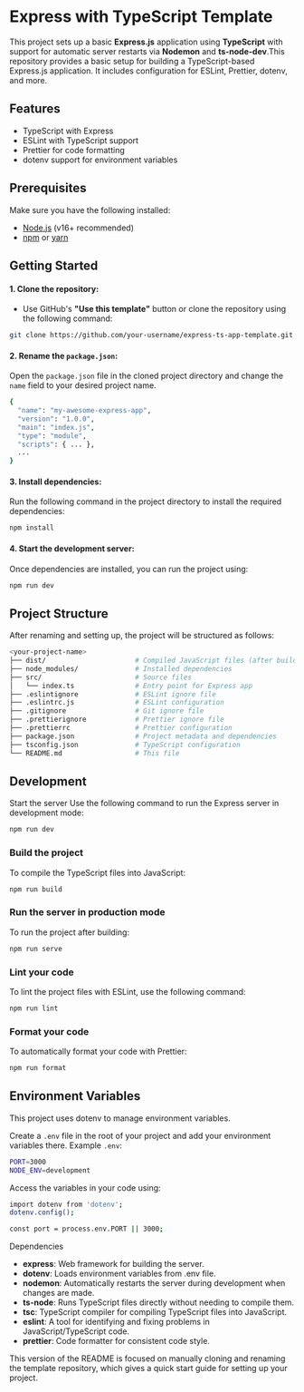 # Express with TypeScript Template

This project sets up a basic **Express.js** application using **TypeScript** with support for automatic server restarts via **Nodemon** and **ts-node-dev**.This repository provides a basic setup for building a TypeScript-based Express.js application. It includes configuration for ESLint, Prettier, dotenv, and more.

## Features

- TypeScript with Express
- ESLint with TypeScript support
- Prettier for code formatting
- dotenv support for environment variables

## Prerequisites

Make sure you have the following installed:

- [Node.js](https://nodejs.org/) (v16+ recommended)
- [npm](https://www.npmjs.com/) or [yarn](https://yarnpkg.com/)

## Getting Started

#### 1. Clone the repository:

- Use GitHub's **"Use this template"** button or clone the repository using the following command:

```bash
git clone https://github.com/your-username/express-ts-app-template.git <your-project-name>
```

#### 2. Rename the `package.json`:

Open the `package.json` file in the cloned project directory and change the `name` field to your desired project name.

```bash
{
  "name": "my-awesome-express-app",
  "version": "1.0.0",
  "main": "index.js",
  "type": "module",
  "scripts": { ... },
  ...
}
```

#### 3. Install dependencies:

Run the following command in the project directory to install the required dependencies:

```bash
npm install
```

#### 4. Start the development server:

Once dependencies are installed, you can run the project using:

```bash
npm run dev
```

## Project Structure

After renaming and setting up, the project will be structured as follows:

```bash
<your-project-name>
├── dist/                      # Compiled JavaScript files (after build)
├── node_modules/              # Installed dependencies
├── src/                       # Source files
│   └── index.ts               # Entry point for Express app
├── .eslintignore              # ESLint ignore file
├── .eslintrc.js               # ESLint configuration
├── .gitignore                 # Git ignore file
├── .prettierignore            # Prettier ignore file
├── .prettierrc                # Prettier configuration
├── package.json               # Project metadata and dependencies
├── tsconfig.json              # TypeScript configuration
└── README.md                  # This file
```

## Development

Start the server
Use the following command to run the Express server in development mode:

```bash
npm run dev
```

### Build the project

To compile the TypeScript files into JavaScript:

```bash
npm run build
```

### Run the server in production mode

To run the project after building:

```bash
npm run serve
```

### Lint your code

To lint the project files with ESLint, use the following command:

```bash
npm run lint
```

### Format your code

To automatically format your code with Prettier:

```bash
npm run format
```

## Environment Variables

This project uses dotenv to manage environment variables.

Create a `.env` file in the root of your project and add your environment variables there.
Example `.env`:

```bash
PORT=3000
NODE_ENV=development
```

Access the variables in your code using:

```bash
import dotenv from 'dotenv';
dotenv.config();

const port = process.env.PORT || 3000;
```

Dependencies

- **express**: Web framework for building the server.
- **dotenv**: Loads environment variables from .env file.
- **nodemon**: Automatically restarts the server during development when changes are made.
- **ts-node**: Runs TypeScript files directly without needing to compile them.
- **tsc**: TypeScript compiler for compiling TypeScript files into JavaScript.
- **eslint**: A tool for identifying and fixing problems in JavaScript/TypeScript code.
- **prettier**: Code formatter for consistent code style.

This version of the README is focused on manually cloning and renaming the template repository, which gives a quick start guide for setting up your project.

<!-- ## Setup

### 1. Initialize the Project

Run the following commands to initialize the project:

```bash
mkdir express-ts-app && cd express-ts-app
npm init -y
```

## Install Dependencies

```bash
# Install runtime dependencies
npm install express

# Install development dependencies
npm install typescript ts-node-dev nodemon @types/node @types/express --save-dev
```

## Configure TypeScript

Run the following command to create a tsconfig.json file:

```bash
npx tsc --init
```

Modify tsconfig.json with these options:

```
{
  "compilerOptions": {
    "target": "ESNext",
    "module": "ESNext",
    "rootDir": "./src",
    "outDir": "./dist",
    "strict": true,
    "esModuleInterop": true,
    "skipLibCheck": true
  }
}
```

## Set Up the Project Structure

```
express-ts-app/
|__ dist/
├── src/
│   └── index.ts
├── tsconfig.json
├── nodemon.json
├── package.json
```

## Create `index.ts`

Add the following to `src/index.ts`:

```bash
import express, { Request, Response } from 'express';

const app = express();
const port = process.env.PORT || 3000;

app.use(express.json());

app.get('/', (req: Request, res: Response) => {
  res.send('Hello, TypeScript with Express!');
});

app.listen(port, () => {
  console.log(`Server is running at http://localhost:${port}`);
});

```

## Configure Nodemon

Create a `nodemon.json` file in the root directory:

```bash
{
  "watch": ["src"],
  "ext": "ts",
  "ignore": ["dist"],
  "exec": "ts-node-dev --respawn src/index.ts"
}
```

## Add Scripts to package.json

Update your package.json with these scripts:

```
"scripts": {
  "dev": "nodemon",
  "build": "tsc",
  "start": "node dist/index.js"
}
```

## Run the Development Server

To start the server in development mode:

```bash
npm run dev
```

To build and run the server in production mode:

```bash
npm run build
npm start
```

### Notes

- Hot Reloading: Changes in your src files will automatically restart the server.
- Type Checking: TypeScript will ensure type safety during development. -->
